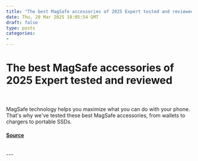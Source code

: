 ```yaml
---
title: "The best MagSafe accessories of 2025 Expert tested and reviewed"
date: Thu, 20 Mar 2025 19:05:54 GMT
draft: false
type: posts
categories: 
- 
---
```

# The best MagSafe accessories of 2025 Expert tested and reviewed

<br/>

<br/>
MagSafe technology helps you maximize what you can do with your phone. That's why we've tested these best MagSafe accessories, from wallets to chargers to portable SSDs.

#### [Source](https://www.zdnet.com/article/best-magsafe-accessory/)

<br/>
---
